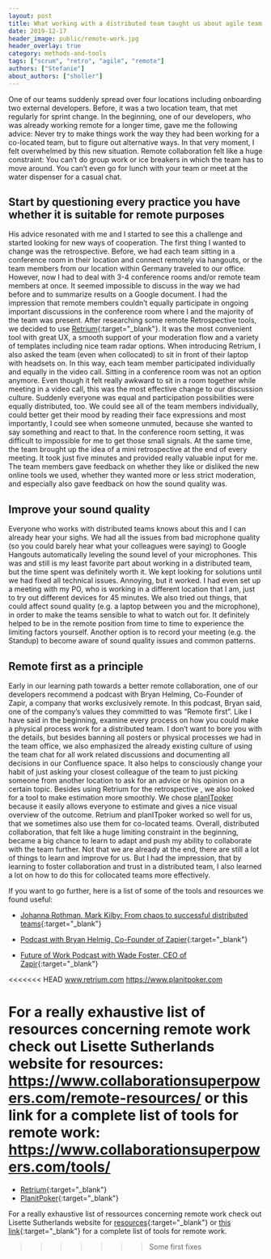```yaml
---
layout: post
title: What working with a distributed team taught us about agile team collaboration
date: 2019-12-17
header_image: public/remote-work.jpg
header_overlay: true
category: methods-and-tools
tags: ["scrum", "retro", "agile", "remote"]
authors: ["Stefanie"]
about_authors: ["sholler"]
---
```



One of our teams suddenly spread over four locations including onboarding two external developers. Before, it was a two location team, that met regularly for sprint change.
In the beginning, one of our developers, who was already working remote for a longer time, gave me the following advice: Never try to make things work the way they had been working for a co-located team, but to figure out alternative ways. 
In that very moment, I felt overwhelmed by this new situation. 
Remote collaboration felt like a huge constraint: You can’t do group work or ice breakers in which the team has to move around. 
You can’t even go for lunch with your team or meet at the water dispenser for a casual chat. 

## Start by questioning every practice you have whether it is suitable for remote purposes

His advice resonated with me and I started to see this a challenge and started looking for new ways of cooperation. 
The first thing I wanted to change was the retrospective. 
Before, we had each team sitting in a conference room in their location and connect remotely via hangouts, or the team members from our location within Germany traveled to our office. However, now I had to deal with 3-4 conference rooms and/or remote team members at once. 
It seemed impossible to discuss in the way we had before and to summarize results on a Google document. 
I had the impression that remote members couldn’t equally participate in ongoing important discussions in the conference room where I and the majority of the team was present.
After researching some remote Retrospective tools, we decided to use [Retrium](https://www.retrium.com){:target="_blank"}. 
It was the most convenient tool with great UX, a smooth support of your moderation flow and a variety of templates including nice team radar options. 
When introducing Retrium, I also asked the team (even when collocated) to sit in front of their laptop with headsets on. 
In this way, each team member participated individually and equally in the video call. 
Sitting in a conference room was not an option anymore. 
Even though it felt really awkward to sit in a room together while meeting in a video call, this was the most effective change to our discussion culture. 
Suddenly everyone was equal and participation possibilities were equally distributed, too. 
We could see all of the team members individually, could better get their mood by reading their face expressions and most importantly, I could see when someone unmuted, because she wanted to say something and react to that. 
In the conference room setting, it was difficult to impossible for me to get those small signals. 
At the same time, the team brought up the idea of a mini retrospective at the end of every meeting. 
It took just five minutes and provided really valuable input for me. 
The team members gave feedback on whether they like or disliked the new online tools we used, whether they wanted more or less strict moderation, and especially also gave feedback on how the sound quality was.

## Improve your sound quality

Everyone who works with distributed teams knows about this and I can already hear your sighs. 
We had all the issues from bad microphone quality (so you could barely hear what your colleagues were saying) to Google Hangouts  automatically leveling the sound level of your microphones. 
This was and still is my least favorite part about working in a distributed team, but the time spent was definitely worth it. 
We kept looking for solutions until we had fixed all technical issues. 
Annoying, but it worked. 
I had even set up a meeting with my PO, who is working in a different location that I am, just to try out different devices for  45 minutes. 
We also tried out things, that could affect sound quality (e.g. a laptop between you and the microphone), in order to make the teams sensible to what to watch out for. 
It definitely helped to be in the remote position from time to time to experience the limiting factors yourself. 
Another option is to record your meeting (e.g. the Standup) to become aware of sound quality issues and common patterns.

## Remote first as a principle

Early in our learning path towards a better remote collaboration, one of our developers recommend a podcast with Bryan Helming, Co-Founder of Zapir, a company that works exclusively remote. In this podcast, Bryan said, one of the company’s values they committed to was “Remote first”. 
Like I have said in the beginning, examine every process on how you could make a physical process work for a distributed team.
I don’t want to bore you with the details, but besides banning all posters or physical processes we had in the team office, we also emphasized the already existing culture of using the team chat for all work related discussions and documenting all decisions in our Confluence space. 
It also helps to consciously change your habit of just asking your closest colleague of the team to just picking someone from another location to ask for an advice or his opinion on a certain topic. 
Besides using Retrium for the retrospective , we also looked for a tool to make estimation more smoothly. 
We chose [planITpoker](https://www.planitpoker.com) because it easily allows everyone to estimate and gives a nice visual overview of the outcome. 
Retrium and planITpoker worked so well for us, that we sometimes also use them for co-located teams.
Overall, distributed collaboration, that felt like a huge limiting constraint in the beginning, became a big chance to learn to adapt and push my ability to collaborate with the team further. Not that we are already at the end, there are still a lot of things to learn and improve for us. But I had the impression, that by learning to foster collaboration and trust in a distributed team, I also learned a lot on how to do this for collocated teams more effectively.

If you want to go further, here is a list of some of the tools and resources we found useful:

* [Johanna Rothman, Mark Kilby: From chaos to successful distributed teams](https://www.amazon.com/Chaos-Successful-Distributed-Agile-Teams-ebook/dp/B07PRYM1TF){:target="_blank"}

* [Podcast with Bryan Helmig, Co-Founder of Zapier](https://www.se-radio.net/2019/05/episode-368-bryan-helmig-on-managing-distributed-teams/){:target="_blank"}

* [Future of Work Podcast with Wade Foster, CEO of Zapir](https://www.stitcher.com/podcast/the-future-of-work-podcast/e/59481731?autoplay=true){:target="_blank"}

<<<<<<< HEAD
www.retrium.com
https://www.planitpoker.com

For a really exhaustive list of resources concerning remote work check out Lisette Sutherlands website for resources:
https://www.collaborationsuperpowers.com/remote-resources/
or this link for a complete list of tools for remote work:
https://www.collaborationsuperpowers.com/tools/
=======
* [Retrium](https://www.retrium.com){:target="_blank"}
* [PlanitPoker](https://www.planitpoker.de){:target="_blank"}

For a really exhaustive list of ressources concerning remote work check out Lisette Sutherlands website for [resources](https://www.collaborationsuperpowers.com/remote-resources/){:target="_blank"} or [this link](https://www.collaborationsuperpowers.com/tools/){:target="_blank"} for a complete list of tools for remote work.
>>>>>>> Some first fixes
